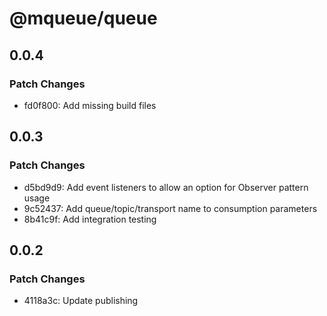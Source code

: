 # @mqueue/queue

## 0.0.4

### Patch Changes

- fd0f800: Add missing build files

## 0.0.3

### Patch Changes

- d5bd9d9: Add event listeners to allow an option for Observer pattern usage
- 9c52437: Add queue/topic/transport name to consumption parameters
- 8b41c9f: Add integration testing

## 0.0.2

### Patch Changes

- 4118a3c: Update publishing
